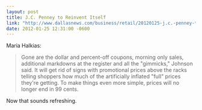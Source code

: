 ```yaml
---
layout: post
title: J.C. Penney to Reinvent Itself
link: "http://www.dallasnews.com/business/retail/20120125-j.c.-penney-to-reinvent-itself-with-new-pricing-store-design-and-brands.ece?action=reregister"
date: 2012-01-25 12:31:00 -0600
---
```


Maria Halkias:
> Gone are the dollar and percent-off coupons, morning only sales,
> additional markdowns at the register and all the "gimmicks," Johnson
> said. It will get rid of signs with promotional prices above the racks
> telling shoppers how much of the artificially inflated "full" prices
> they're getting. To make things even more simple, prices will no
> longer end in 99 cents.

Now that sounds refreshing.
